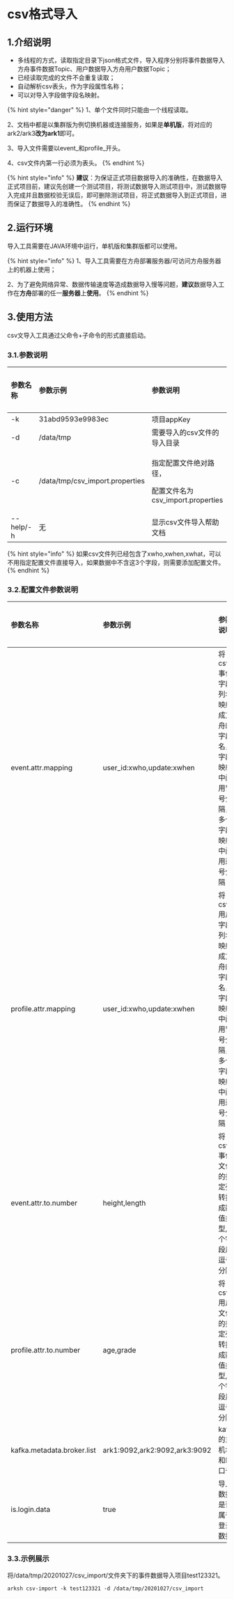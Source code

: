 # csv格式导入

## 1.介绍说明

* 多线程的方式，读取指定目录下json格式文件，导入程序分别将事件数据导入方舟事件数据Topic、用户数据导入方舟用户数据Topic；
* 已经读取完成的文件不会重复读取；
* 自动解析csv表头，作为字段属性名称；
* 可以对导入字段做字段名映射。

{% hint style="danger" %}
1、单个文件同时只能由一个线程读取。

2、文档中都是以集群版为例切换机器或连接服务，如果是**单机版**，将对应的ark2/ark3**改为ark1**即可。

3、导入文件需要以event\_和profile\_开头。

4、csv文件内第一行必须为表头。
{% endhint %}

{% hint style="info" %}
**建议**：为保证正式项目数据导入的准确性，在数据导入正式项目前，建议先创建一个测试项目，将测试数据导入测试项目中，测试数据导入完成并且数据校验无误后，即可删除测试项目，将正式数据导入到正式项目，进而保证了数据导入的准确性。
{% endhint %}

## 2.运行环境

导入工具需要在JAVA环境中运行，单机版和集群版都可以使用。

{% hint style="info" %}
1、导入工具需要在方舟部署服务器/可访问方舟服务器上的机器上使用；

2、为了避免网络异常、数据传输速度等造成数据导入慢等问题，**建议**数据导入工作在**方舟**部署的任一**服务器**上**使用**。
{% endhint %}

## 3.使用方法

csv文导入工具通过父命令+子命令的形式直接启动。

### 3.1.参数说明

<table>
  <thead>
    <tr>
      <th style="text-align:left">&#x53C2;&#x6570;&#x540D;&#x79F0;</th>
      <th style="text-align:left">&#x53C2;&#x6570;&#x793A;&#x4F8B;</th>
      <th style="text-align:left">&#x53C2;&#x6570;&#x8BF4;&#x660E;</th>
      <th style="text-align:left">&#x662F;&#x5426;&#x5FC5;&#x4F20;</th>
    </tr>
  </thead>
  <tbody>
    <tr>
      <td style="text-align:left">-k</td>
      <td style="text-align:left">31abd9593e9983ec</td>
      <td style="text-align:left">&#x9879;&#x76EE;appKey</td>
      <td style="text-align:left">&#x662F;</td>
    </tr>
    <tr>
      <td style="text-align:left">-d</td>
      <td style="text-align:left">/data/tmp</td>
      <td style="text-align:left">&#x9700;&#x8981;&#x5BFC;&#x5165;&#x7684;csv&#x6587;&#x4EF6;&#x7684;&#x5BFC;&#x5165;&#x76EE;&#x5F55;</td>
      <td
      style="text-align:left">&#x662F;</td>
    </tr>
    <tr>
      <td style="text-align:left">-c</td>
      <td style="text-align:left">/data/tmp/csv_import.properties</td>
      <td style="text-align:left">
        <p>&#x6307;&#x5B9A;&#x914D;&#x7F6E;&#x6587;&#x4EF6;&#x7EDD;&#x5BF9;&#x8DEF;&#x5F84;&#xFF0C;</p>
        <p>&#x914D;&#x7F6E;&#x6587;&#x4EF6;&#x540D;&#x4E3A;csv_import.properties</p>
      </td>
      <td style="text-align:left">&#x5426;</td>
    </tr>
    <tr>
      <td style="text-align:left">--help/-h</td>
      <td style="text-align:left">&#x65E0;</td>
      <td style="text-align:left">&#x663E;&#x793A;csv&#x6587;&#x4EF6;&#x5BFC;&#x5165;&#x5E2E;&#x52A9;&#x6587;&#x6863;</td>
      <td
      style="text-align:left">&#x5426;</td>
    </tr>
  </tbody>
</table>

{% hint style="info" %}
如果csv文件列已经包含了xwho,xwhen,xwhat，可以不用指定配置文件直接导入，如果数据中不含这3个字段，则需要添加配置文件。
{% endhint %}

### 3.2.配置文件参数说明

| 参数名称 | 参数示例 | 参数说明 | 是否必传 |
| :--- | :--- | :--- | :--- |
| event.attr.mapping | user\_id:xwho,update:xwhen | 将csv事件字段列名映射成方舟的字段名，字段映射中间用冒号分隔，多个字段映射中间用逗号分隔 | 否 |
| profile.attr.mapping | user\_id:xwho,update:xwhen | 将csv用户字段列名映射成方舟的字段名，字段映射中间用冒号分隔，多个字段映射中间用逗号分隔 | 否 |
| event.attr.to.number | height,length | 将csv事件文件的指定列转换成数值类型,多个字段用逗号分隔 | 否 |
| profile.attr.to.number | age,grade | 将csv用户文件的指定列转换成数值类型,多个字段用逗号分隔 | 否 |
| kafka.metadata.broker.list | ark1:9092,ark2:9092,ark3:9092 | kafka的主机名和端口号 | 否 |
| is.login.data | true | 导入数据是否属于登录数据 | 否 |

### 3.3.示例展示

将/data/tmp/20201027/csv\_import/文件夹下的事件数据导入项目test123321。

```text
arksh csv-import -k test123321 -d /data/tmp/20201027/csv_import
```

